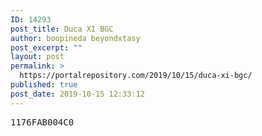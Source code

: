 ```yaml
---
ID: 14293
post_title: Duca XI BGC
author: boopineda beyondxtasy
post_excerpt: ""
layout: post
permalink: >
  https://portalrepository.com/2019/10/15/duca-xi-bgc/
published: true
post_date: 2019-10-15 12:33:12
---
```

<pre>1176FAB004C0</pre>